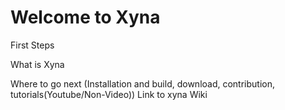 
# Welcome to Xyna

First Steps

What is Xyna

Where to go next (Installation and build, download, contribution, tutorials(Youtube/Non-Video))
Link to xyna Wiki 
